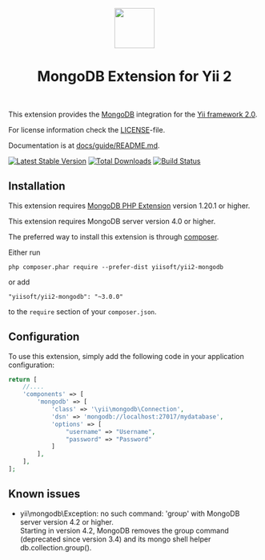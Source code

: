 <p align="center">
    <a href="https://www.mongodb.com/" target="_blank" rel="external">
        <img src="https://webassets.mongodb.com/_com_assets/cms/mongodb-logo-rgb-j6w271g1xn.jpg" height="80px">
    </a>
    <h1 align="center">MongoDB Extension for Yii 2</h1>
    <br>
</p>

This extension provides the [MongoDB](https://www.mongodb.com/) integration for the [Yii framework 2.0](https://www.yiiframework.com).

For license information check the [LICENSE](LICENSE.md)-file.

Documentation is at [docs/guide/README.md](docs/guide/README.md).

[![Latest Stable Version](https://poser.pugx.org/yiisoft/yii2-mongodb/v/stable.png)](https://packagist.org/packages/yiisoft/yii2-mongodb)
[![Total Downloads](https://poser.pugx.org/yiisoft/yii2-mongodb/downloads.png)](https://packagist.org/packages/yiisoft/yii2-mongodb)
[![Build Status](https://github.com/yiisoft/yii2-mongodb/workflows/build/badge.svg)](https://github.com/yiisoft/yii2-mongodb/actions)


Installation
------------

This extension requires [MongoDB PHP Extension](https://www.php.net/manual/en/set.mongodb.php) version 1.20.1 or higher.

This extension requires MongoDB server version 4.0 or higher.

The preferred way to install this extension is through [composer](https://getcomposer.org/download/).

Either run

```
php composer.phar require --prefer-dist yiisoft/yii2-mongodb
```

or add

```
"yiisoft/yii2-mongodb": "~3.0.0"
```

to the `require` section of your `composer.json`.

Configuration
-------------

To use this extension, simply add the following code in your application configuration:

```php
return [
    //....
    'components' => [
        'mongodb' => [
            'class' => '\yii\mongodb\Connection',
            'dsn' => 'mongodb://localhost:27017/mydatabase',
            'options' => [
                "username" => "Username",
                "password" => "Password"
            ]
        ],
    ],
];
```

Known issues
------------
<ul>
<li>yii\mongodb\Exception: no such command: 'group' with MongoDB server version 4.2 or higher.<br/>
Starting in version 4.2, MongoDB removes the group command (deprecated since version 3.4) and its mongo shell helper db.collection.group().</li>
</ul>